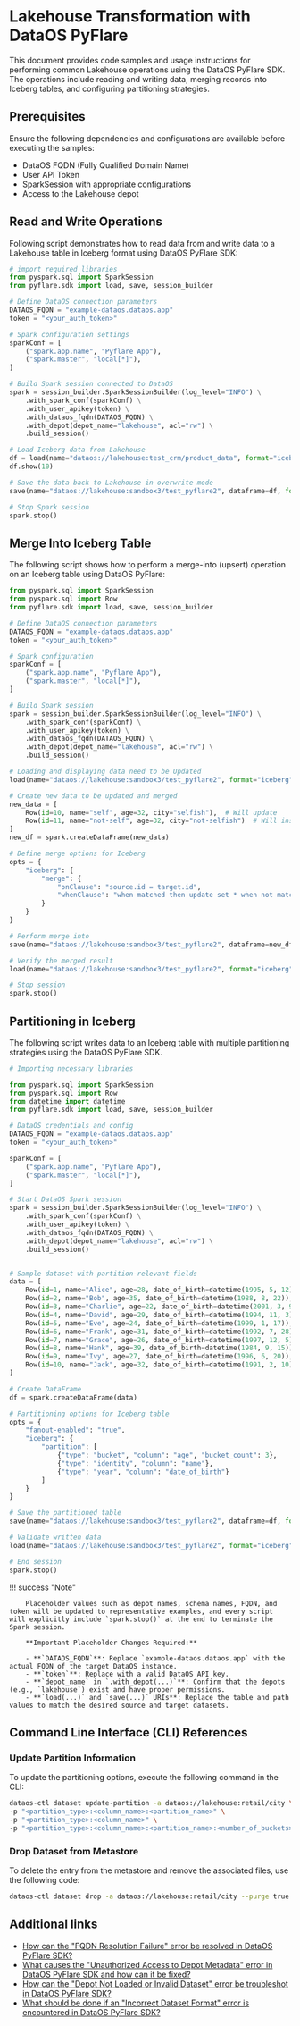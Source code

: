 # Lakehouse Transformation with DataOS PyFlare

This document provides code samples and usage instructions for performing common Lakehouse operations using the DataOS PyFlare SDK. The operations include reading and writing data, merging records into Iceberg tables, and configuring partitioning strategies.

## Prerequisites

Ensure the following dependencies and configurations are available before executing the samples:

- DataOS FQDN (Fully Qualified Domain Name)
- User API Token
- SparkSession with appropriate configurations
- Access to the Lakehouse depot

## Read and Write Operations

Following script demonstrates how to read data from and write data to a Lakehouse table in Iceberg format using DataOS PyFlare SDK:

```python
# import required libraries
from pyspark.sql import SparkSession
from pyflare.sdk import load, save, session_builder

# Define DataOS connection parameters
DATAOS_FQDN = "example-dataos.dataos.app"
token = "<your_auth_token>"

# Spark configuration settings
sparkConf = [
    ("spark.app.name", "Pyflare App"),
    ("spark.master", "local[*]"),
]

# Build Spark session connected to DataOS
spark = session_builder.SparkSessionBuilder(log_level="INFO") \
    .with_spark_conf(sparkConf) \
    .with_user_apikey(token) \
    .with_dataos_fqdn(DATAOS_FQDN) \
    .with_depot(depot_name="lakehouse", acl="rw") \
    .build_session()

# Load Iceberg data from Lakehouse
df = load(name="dataos://lakehouse:test_crm/product_data", format="iceberg")
df.show(10)

# Save the data back to Lakehouse in overwrite mode
save(name="dataos://lakehouse:sandbox3/test_pyflare2", dataframe=df, format="iceberg", mode="overwrite")

# Stop Spark session
spark.stop()

```

## Merge Into Iceberg Table

The following script shows how to perform a merge-into (upsert) operation on an Iceberg table using DataOS PyFlare:

```python
from pyspark.sql import SparkSession
from pyspark.sql import Row
from pyflare.sdk import load, save, session_builder

# Define DataOS connection parameters
DATAOS_FQDN = "example-dataos.dataos.app"
token = "<your_auth_token>"

# Spark configuration
sparkConf = [
    ("spark.app.name", "Pyflare App"),
    ("spark.master", "local[*]"),
]

# Build Spark session
spark = session_builder.SparkSessionBuilder(log_level="INFO") \
    .with_spark_conf(sparkConf) \
    .with_user_apikey(token) \
    .with_dataos_fqdn(DATAOS_FQDN) \
    .with_depot(depot_name="lakehouse", acl="rw") \
    .build_session()

# Loading and displaying data need to be Updated 
load(name="dataos://lakehouse:sandbox3/test_pyflare2", format="iceberg").show()

# Create new data to be updated and merged 
new_data = [
    Row(id=10, name="self", age=32, city="selfish"),  # Will update
    Row(id=11, name="not-self", age=32, city="not-selfish")  # Will insert
]
new_df = spark.createDataFrame(new_data)

# Define merge options for Iceberg
opts = {
    "iceberg": {
        "merge": {
            "onClause": "source.id = target.id",
            "whenClause": "when matched then update set * when not matched then insert *"
        }
    }
}

# Perform merge into
save(name="dataos://lakehouse:sandbox3/test_pyflare2", dataframe=new_df, format="iceberg", mode="overwrite", options=opts)

# Verify the merged result
load(name="dataos://lakehouse:sandbox3/test_pyflare2", format="iceberg").show()

# Stop session
spark.stop()
```

## Partitioning in Iceberg

The following script writes data to an Iceberg table with multiple partitioning strategies using the DataOS PyFlare SDK.

```python
# Importing necessary libraries

from pyspark.sql import SparkSession
from pyspark.sql import Row
from datetime import datetime
from pyflare.sdk import load, save, session_builder

# DataOS credentials and config
DATAOS_FQDN = "example-dataos.dataos.app"
token = "<your_auth_token>"

sparkConf = [
    ("spark.app.name", "Pyflare App"),
    ("spark.master", "local[*]"),
]

# Start DataOS Spark session
spark = session_builder.SparkSessionBuilder(log_level="INFO") \
    .with_spark_conf(sparkConf) \
    .with_user_apikey(token) \
    .with_dataos_fqdn(DATAOS_FQDN) \
    .with_depot(depot_name="lakehouse", acl="rw") \
    .build_session()


# Sample dataset with partition-relevant fields
data = [
    Row(id=1, name="Alice", age=28, date_of_birth=datetime(1995, 5, 12)),
    Row(id=2, name="Bob", age=35, date_of_birth=datetime(1988, 8, 22)),
    Row(id=3, name="Charlie", age=22, date_of_birth=datetime(2001, 3, 9)),
    Row(id=4, name="David", age=29, date_of_birth=datetime(1994, 11, 3)),
    Row(id=5, name="Eve", age=24, date_of_birth=datetime(1999, 1, 17)),
    Row(id=6, name="Frank", age=31, date_of_birth=datetime(1992, 7, 28)),
    Row(id=7, name="Grace", age=26, date_of_birth=datetime(1997, 12, 5)),
    Row(id=8, name="Hank", age=39, date_of_birth=datetime(1984, 9, 15)),
    Row(id=9, name="Ivy", age=27, date_of_birth=datetime(1996, 6, 20)),
    Row(id=10, name="Jack", age=32, date_of_birth=datetime(1991, 2, 10))
]

# Create DataFrame
df = spark.createDataFrame(data)

# Partitioning options for Iceberg table
opts = {
    "fanout-enabled": "true",
    "iceberg": {
        "partition": [
            {"type": "bucket", "column": "age", "bucket_count": 3},
            {"type": "identity", "column": "name"},
            {"type": "year", "column": "date_of_birth"}
        ]
    }
}

# Save the partitioned table
save(name="dataos://lakehouse:sandbox3/test_pyflare2", dataframe=df, format="iceberg", mode="overwrite", options=opts)

# Validate written data
load(name="dataos://lakehouse:sandbox3/test_pyflare2", format="iceberg").show()

# End session
spark.stop()
```

!!! success "Note"
        
        Placeholder values such as depot names, schema names, FQDN, and token will be updated to representative examples, and every script will explicitly include `spark.stop()` at the end to terminate the Spark session.

        **Important Placeholder Changes Required:**

        - **`DATAOS_FQDN`**: Replace `example-dataos.dataos.app` with the actual FQDN of the target DataOS instance.
        - **`token`**: Replace with a valid DataOS API key.
        - **`depot_name` in `.with_depot(...)`**: Confirm that the depots (e.g., `lakehouse`) exist and have proper permissions.
        - **`load(...)` and `save(...)` URIs**: Replace the table and path values to match the desired source and target datasets.

## Command Line Interface (CLI) References

### Update Partition Information

To update the partitioning options, execute the following command in the CLI:

```bash
dataos-ctl dataset update-partition -a dataos://lakehouse:retail/city \
-p "<partition_type>:<column_name>:<partition_name>" \
-p "<partition_type>:<column_name>" \
-p "<partition_type>:<column_name>:<partition_name>:<number_of_buckets>"
```

### Drop Dataset from Metastore

To delete the entry from the metastore and remove the associated files, use the following code:

```bash
dataos-ctl dataset drop -a dataos://lakehouse:retail/city --purge true
```

## Additional links

- [How can the "FQDN Resolution Failure" error be resolved in DataOS PyFlare SDK?](/api_docs/dataos_pyflare/troubleshoot/#fqdn-resolution-failure)
- [What causes the "Unauthorized Access to Depot Metadata" error in DataOS PyFlare SDK and how can it be fixed?](/api_docs/dataos_pyflare/troubleshoot/#unauthorized-access-to-depot-metadata)
- [How can the "Depot Not Loaded or Invalid Dataset" error be troubleshot in DataOS PyFlare SDK?](/api_docs/dataos_pyflare/troubleshoot/#depot-not-loaded-or-invalid-dataset)
- [What should be done if an "Incorrect Dataset Format" error is encountered in DataOS PyFlare SDK?](/api_docs/dataos_pyflare/troubleshoot/#incorrect-dataset-format)